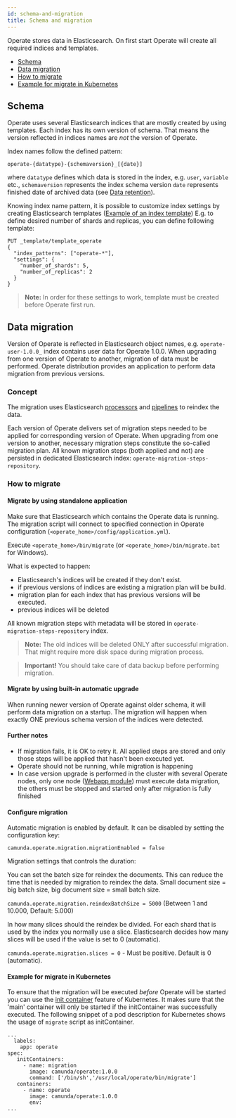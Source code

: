 ```yaml
---
id: schema-and-migration
title: Schema and migration
---
```

Operate stores data in Elasticsearch. On first start Operate will create all required indices and templates.

* [Schema](#schema)
* [Data migration](#data-migration)
* [How to migrate](#how-to-migrate)
* [Example for migrate in Kubernetes](#example-for-migrate-in-kubernetes)

## Schema

Operate uses several Elasticsearch indices that are mostly created by using templates.
Each index has its own version of schema. That means the version reflected in indices names are *not* the version of Operate.

Index names follow the defined pattern:
```
operate-{datatype}-{schemaversion}_[{date}]

```
where `datatype` defines which data is stored in the index, e.g. `user`, `variable` etc.,
`schemaversion` represents the index schema version
`date` represents finished date of archived data (see [Data retention](data-retention.md)).

Knowing index name pattern, it is possible to customize index settings by creating Elasticsearch templates ([Example of an index template](https://www.elastic.co/guide/en/elasticsearch/reference/6.8/indices-templates.html))
E.g. to define desired number of shards and replicas, you can define following template:
```
PUT _template/template_operate
{
  "index_patterns": ["operate-*"],
  "settings": {
    "number_of_shards": 5,
    "number_of_replicas": 2
  }
}
```

> **Note:** In order for these settings to work, template must be created before Operate first run.

## Data migration

Version of Operate is reflected in Elasticsearch object names, e.g. `operate-user-1.0.0_` index contains user data for Operate 1.0.0. When upgrading from one
version of Operate to another, migration of data must be performed. Operate distribution provides an application to perform data migration from previous versions.


### Concept

The migration uses Elasticsearch [processors](https://www.elastic.co/guide/en/elasticsearch/reference/6.8/ingest-processors.html) and [pipelines](https://www.elastic.co/guide/en/elasticsearch/reference/6.8/pipeline.html) to reindex the data.

Each version of Operate delivers set of migration steps needed to be applied for corresponding version of Operate.
When upgrading from one version to another, necessary migration steps constitute the so-called migration plan.
All known migration steps (both applied and not) are persisted in dedicated Elasticsearch index: `operate-migration-steps-repository`.


### How to migrate

#### Migrate by using standalone application

Make sure that Elasticsearch which contains the Operate data is running. The migration script will connect to specified connection in Operate
configuration (```<operate_home>/config/application.yml```).

Execute ```<operate_home>/bin/migrate``` (or ```<operate_home>/bin/migrate.bat``` for Windows).

What is expected to happen:
* Elasticsearch's indices will be created if they don't exist.
* if previous versions of indices are existing a migration plan will be build.
* migration plan for each index that has previous versions will be executed.
* previous indices will be deleted

All known migration steps with metadata will be stored in `operate-migration-steps-repository` index.

> **Note:** The old indices will be deleted ONLY after successful migration. That might require
>more disk space during migration process.

> **Important!** You should take care of data backup before performing migration.

#### Migrate by using built-in automatic upgrade

When running newer version of Operate against older schema, it will perform data migration on a startup.
The migration will happen when exactly ONE previous schema version of the indices were detected.

#### Further notes

* If migration fails, it is OK to retry it. All applied steps are stored and only those steps will be applied that hasn't been executed yet.
* Operate should not be running, while migration is happening
* In case version upgrade is performed in the cluster with several Operate nodes, only one node ([Webapp module](importer-and-archiver.md)) must execute data migration, the others must be stopped
and started only after migration is fully finished

#### Configure migration

Automatic migration is enabled by default.
It can be disabled by setting the configuration key:

`camunda.operate.migration.migrationEnabled = false`

Migration settings that controls the duration:

You can set the batch size for reindex the documents. This can reduce the time that is needed by migration to reindex the data.
Small document size = big batch size, big document size = small batch size.

`camunda.operate.migration.reindexBatchSize = 5000` (Between 1 and 10.000, Default: 5.000)

In how many slices should the reindex be divided. For each shard that is used by the index you normally use a slice.
Elasticsearch decides how many slices will be used if the value is set to 0 (automatic).

`camunda.operate.migration.slices = 0` - Must be positive. Default is 0 (automatic). 


#### Example for migrate in Kubernetes

To ensure that the migration will be executed *before* Operate will be started you can use
the [init container](https://kubernetes.io/docs/concepts/workloads/pods/init-containers/) feature of Kubernetes. It makes sure that the 'main' container will only be started
if the initContainer was successfully executed.
The following snippet of a pod description for Kubernetes shows the usage of `migrate` script as initContainer.

```
...
  labels:
    app: operate
spec:
   initContainers:
     - name: migration
       image: camunda/operate:1.0.0
       command: ['/bin/sh','/usr/local/operate/bin/migrate']
   containers:
     - name: operate
       image: camunda/operate:1.0.0
       env:
...
```


